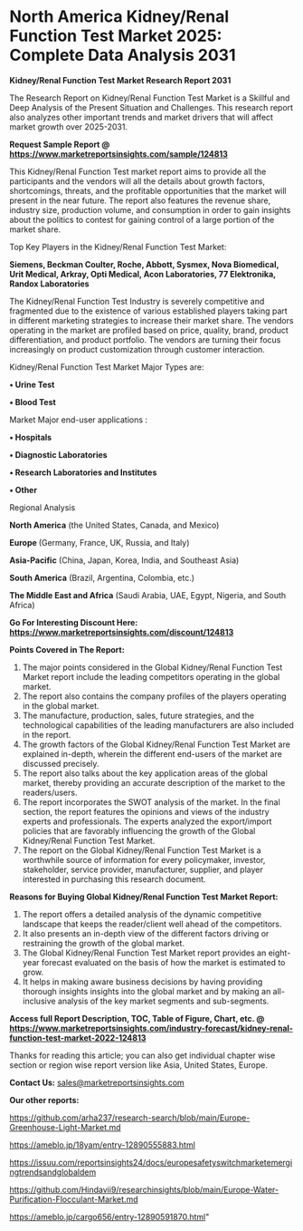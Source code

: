 # North America Kidney/Renal Function Test Market 2025: Complete Data Analysis 2031

<strong>Kidney/Renal Function Test Market Research Report 2031</strong>

The Research Report on Kidney/Renal Function Test Market is a Skillful and Deep Analysis of the Present Situation and Challenges. This research report also analyzes other important trends and market drivers that will affect market growth over 2025-2031.

<strong>Request Sample Report @ <a href=https://www.marketreportsinsights.com/sample/124813>https://www.marketreportsinsights.com/sample/124813</a></strong>

This Kidney/Renal Function Test market report aims to provide all the participants and the vendors will all the details about growth factors, shortcomings, threats, and the profitable opportunities that the market will present in the near future. The report also features the revenue share, industry size, production volume, and consumption in order to gain insights about the politics to contest for gaining control of a large portion of the market share.

Top Key Players in the Kidney/Renal Function Test Market:

<strong>Siemens, Beckman Coulter, Roche, Abbott, Sysmex, Nova Biomedical, Urit Medical, Arkray, Opti Medical, Acon Laboratories, 77 Elektronika, Randox Laboratories</strong>

The Kidney/Renal Function Test Industry is severely competitive and fragmented due to the existence of various established players taking part in different marketing strategies to increase their market share. The vendors operating in the market are profiled based on price, quality, brand, product differentiation, and product portfolio. The vendors are turning their focus increasingly on product customization through customer interaction.

Kidney/Renal Function Test Market Major Types are:

<strong>• Urine Test

• Blood Test</strong>

Market Major end-user applications :

<strong>• Hospitals

• Diagnostic Laboratories

• Research Laboratories and Institutes

• Other</strong>

Regional Analysis

</u><strong><b>North America</b></strong> (the United States, Canada, and Mexico)

<strong><b>Europe </b></strong>(Germany, France, UK, Russia, and Italy)

<strong><b>Asia-Pacific</b></strong> (China, Japan, Korea, India, and Southeast Asia)

<strong><b>South America</b></strong> (Brazil, Argentina, Colombia, etc.)

<strong><b>The Middle East and Africa</b></strong> (Saudi Arabia, UAE, Egypt, Nigeria, and South Africa)

<strong>Go For Interesting Discount Here: <a href=https://www.marketreportsinsights.com/discount/124813>https://www.marketreportsinsights.com/discount/124813</a></strong>

<strong>Points Covered in The Report:</strong>
<ol>
  <li>The major points considered in the Global Kidney/Renal Function Test Market report include the leading competitors operating in the global market.</li>
  <li>The report also contains the company profiles of the players operating in the global market.</li>
  <li>The manufacture, production, sales, future strategies, and the technological capabilities of the leading manufacturers are also included in the report.</li>
  <li>The growth factors of the Global Kidney/Renal Function Test Market are explained in-depth, wherein the different end-users of the market are discussed precisely.</li>
  <li>The report also talks about the key application areas of the global market, thereby providing an accurate description of the market to the readers/users.</li>
  <li>The report incorporates the SWOT analysis of the market. In the final section, the report features the opinions and views of the industry experts and professionals. The experts analyzed the export/import policies that are favorably influencing the growth of the Global Kidney/Renal Function Test Market.</li>
  <li>The report on the Global Kidney/Renal Function Test Market is a worthwhile source of information for every policymaker, investor, stakeholder, service provider, manufacturer, supplier, and player interested in purchasing this research document.</li>
</ol>
<strong>Reasons for Buying Global Kidney/Renal Function Test Market Report:</strong>

<ol>
  <li>The report offers a detailed analysis of the dynamic competitive landscape that keeps the reader/client well ahead of the competitors.</li>
  <li>It also presents an in-depth view of the different factors driving or restraining the growth of the global market.</li>
  <li>The Global Kidney/Renal Function Test Market report provides an eight-year forecast evaluated on the basis of how the market is estimated to grow.</li>
  <li>It helps in making aware business decisions by having providing thorough insights insights into the global market and by making an all-inclusive analysis of the key market segments and sub-segments.</li>
</ol>
<strong>Access full Report Description, TOC, Table of Figure, Chart, etc. @ <a href=https://www.marketreportsinsights.com/industry-forecast/kidney-renal-function-test-market-2022-124813>https://www.marketreportsinsights.com/industry-forecast/kidney-renal-function-test-market-2022-124813</a></strong>


Thanks for reading this article; you can also get individual chapter wise section or region wise report version like Asia, United States, Europe.

<strong>Contact Us:</strong>
sales@marketreportsinsights.com

<strong>Our other reports:</strong>

<a href=https://github.com/arha237/research-search/blob/main/Europe-Greenhouse-Light-Market.md>https://github.com/arha237/research-search/blob/main/Europe-Greenhouse-Light-Market.md</a>

<a href=https://ameblo.jp/18yam/entry-12890555883.html>https://ameblo.jp/18yam/entry-12890555883.html</a>

<a href=https://issuu.com/reportsinsights24/docs/europesafetyswitchmarketemergingtrendsandglobaldem>https://issuu.com/reportsinsights24/docs/europesafetyswitchmarketemergingtrendsandglobaldem</a>

<a href=https://github.com/Hindavii9/researchinsights/blob/main/Europe-Water-Purification-Flocculant-Market.md>https://github.com/Hindavii9/researchinsights/blob/main/Europe-Water-Purification-Flocculant-Market.md</a>

<a href=https://ameblo.jp/cargo656/entry-12890591870.html>https://ameblo.jp/cargo656/entry-12890591870.html</a>"
